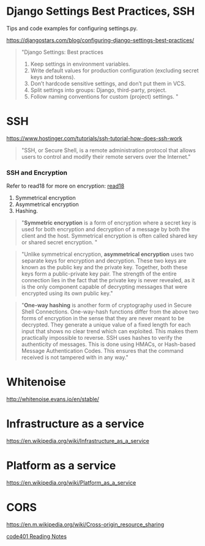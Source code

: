 # Django Settings Best Practices, SSH

Tips and code examples for configuring settings.py.

https://djangostars.com/blog/configuring-django-settings-best-practices/

> "Django Settings: Best practices
> 1. Keep settings in environment variables.
> 2. Write default values for production configuration (excluding secret keys and tokens).
> 3. Don’t hardcode sensitive settings, and don’t put them in VCS.
> 4. Split settings into groups: Django, third-party, project.
> 5. Follow naming conventions for custom (project) settings.
"

# SSH

https://www.hostinger.com/tutorials/ssh-tutorial-how-does-ssh-work

> "SSH, or Secure Shell, is a remote administration protocol that allows users to control and modify their remote servers over the Internet."

### SSH and Encryption

Refer to read18 for more on encryption:
[read18](/Users/skylerjohnson/Documents/projects/codefellows/code401python/reading-notes/401python/read18.md)

1. Symmetrical encryption
2. Asymmetrical encryption
3. Hashing.

> "**Symmetric encryption** is a form of encryption where a secret key is used for both encryption and decryption of a message by both the client and the host. Symmetrical encryption is often called shared key or shared secret encryption. "

> "Unlike symmetrical encryption, **asymmetrical encryption** uses two separate keys for encryption and decryption. These two keys are known as the public key and the private key. Together, both these keys form a public-private key pair. The strength of the entire connection lies in the fact that the private key is never revealed, as it is the only component capable of decrypting messages that were encrypted using its own public key."

> "**One-way hashing** is another form of cryptography used in Secure Shell Connections. One-way-hash functions differ from the above two forms of encryption in the sense that they are never meant to be decrypted. They generate a unique value of a fixed length for each input that shows no clear trend which can exploited. This makes them practically impossible to reverse. SSH uses hashes to verify the authenticity of messages. This is done using HMACs, or Hash-based Message Authentication Codes. This ensures that the command received is not tampered with in any way."

# Whitenoise

http://whitenoise.evans.io/en/stable/

# Infrastructure as a service

https://en.wikipedia.org/wiki/Infrastructure_as_a_service

# Platform as a service

https://en.wikipedia.org/wiki/Platform_as_a_service

# CORS

https://en.m.wikipedia.org/wiki/Cross-origin_resource_sharing


[code401 Reading Notes](../401Python/code401Table.md)
